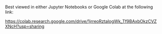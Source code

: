 Best viewed in either Jupyter Notebooks or Google Colab at the following link:

https://colab.research.google.com/drive/1jrreoRztalogWk_Tf9BAxbOkzCVZXNcH?usp=sharing
